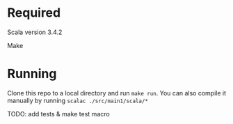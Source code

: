 # Required 
Scala version 3.4.2

Make
# Running
Clone this repo to a local directory and run `make run`. You can also compile it manually by running `scalac ./src/main1/scala/*`

TODO: add tests & make test macro